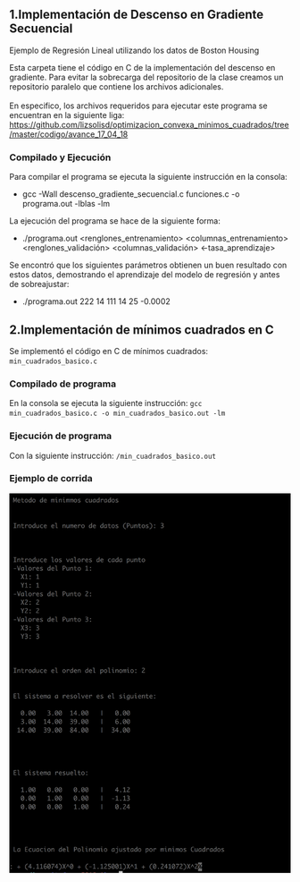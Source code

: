 ## 1.Implementación de Descenso en Gradiente Secuencial  

Ejemplo de Regresión Lineal utilizando los datos de Boston Housing  

Esta carpeta tiene el código en C de la implementación del descenso en gradiente. Para evitar la sobrecarga del repositorio de la clase creamos un repositorio paralelo que contiene los archivos adicionales.  
<br />
En especifico, los archivos requeridos para ejecutar este programa se encuentran en la siguiente liga: https://github.com/lizsolisd/optimizacion_convexa_minimos_cuadrados/tree/master/codigo/avance_17_04_18

### Compilado y Ejecución  

Para compilar el programa se ejecuta la siguiente instrucción en la consola:  
  
* gcc -Wall descenso_gradiente_secuencial.c funciones.c -o programa.out -lblas -lm

La ejecución del programa se hace de la siguiente forma:  

* ./programa.out <renglones_entrenamiento> <columnas_entrenamiento> <renglones_validación> <columnas_validación> <iteraciones> <-tasa_aprendizaje> 
  
Se encontró que los siguientes parámetros obtienen un buen resultado con estos datos, demostrando el aprendizaje del modelo de regresión y antes de sobreajustar:  

* ./programa.out 222 14 111 14 25 -0.0002


## 2.Implementación de mínimos cuadrados en C

Se implementó el código en C de mínimos cuadrados: `min_cuadrados_basico.c`


### Compilado de programa

En la consola se ejecuta la siguiente instrucción:
`gcc min_cuadrados_basico.c -o min_cuadrados_basico.out -lm`

### Ejecución de programa

Con la siguiente instrucción:
`/min_cuadrados_basico.out`

### Ejemplo de corrida

![](evidencia/min_cuad_ejemplo.png)


